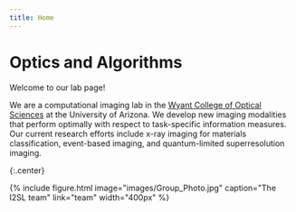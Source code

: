 ```yaml
---
title: Home
---
```


# Optics and Algorithms

Welcome to our lab page!

We are a computational imaging lab in the [Wyant College of Optical Sciences](https://www.optics.arizona.edu/) at the University of Arizona. We develop new imaging modalities that perform optimally with respect to task-specific information measures. Our current research efforts include x-ray imaging for materials classification, event-based imaging, and quantum-limited superresolution imaging.

{:.center}


{%
  include figure.html
  image="images/Group_Photo.jpg"
  caption="The I2SL team"
  link="team"
  width="400px"
%}
